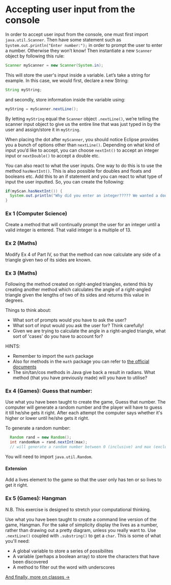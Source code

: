 Accepting user input from the console
===

In order to accept user input from the console, one must first import `java.util.Scanner`. Then have some statement such as `System.out.println("Enter number:");` in order to prompt the user to enter a number. Otherwise they won’t know! Then instantiate a new `Scanner` object by following this rule: 

```java
Scanner myScanner = new Scanner(System.in); 
```

This will store the user's input inside a variable. Let’s take a string for example. In this case, we would first, declare a new String:

```java
String myString;
```

and secondly, store information inside the variable using:

```java
myString = myScanner.nextLine();
```

By letting `myString` equal the `Scanner` object `.nextLine()`, we’re telling the scanner input object to give us the entire line that was just typed in by the user and assign/store it in `myString`.

When placing the dot after `myScanner`, you should notice Eclipse provides you a bunch of options other than `nextLine()`. Depending on what kind of input you’d like to accept, you can choose `nextInt()` to accept an integer input or `nextDouble()` to accept a double etc.

You can also react to what the user inputs. One way to do this is to use the method `hasNextInt()`. This is also possible for doubles and floats and booleans etc. Add this to an if statement and you can react to what type of input the user inputted. So, you can create the following:

```java
if(myScan.hasNextInt()) {
  System.out.println("Why did you enter an integer????? We wanted a double");
}
```

### Ex 1 (Computer Science)
Create a method that will continually prompt the user for an integer until a valid integer is entered. That valid integer is a multiple of 13.

### Ex 2 (Maths)
Modify Ex 4 of Part IV, so that the method can now calculate any side of a triangle given two of its sides are known. 

### Ex 3 (Maths)
Following the method created on right-angled triangles, extend this by creating another method which calculates the angle of a right-angled triangle given the lengths of two of its sides and returns this value in degrees.

Things to think about:
-	What sort of prompts would you have to ask the user?
-	What sort of input would you ask the user for? Think carefully!
-	Given we are trying to calculate the angle in a right-angled triangle, what sort of 'cases' do you have to account for?

HINTS: 
- Remember to import the `math` package
- Also for methods in the `math` package you can refer to [the official documents](http://docs.oracle.com/javase/7/docs/api/java/lang/Math.html)
- The sin/tan/cos methods in Java give back a result in radians. What method (that you have previously made) will you have to utilise?

### Ex 4 (Games): Guess that number:
Use what you have been taught to create the game, Guess that number. The computer will generate a random number and the player will have to guess it till he/she gets it right. After each attempt the computer says whether it's higher or lower until he/she gets it right. 

To generate a random number:

```java
  Random rand = new Random();
  int randomNum = rand.nextInt(max);
  // will generate a random number between 0 (inclusive) and max (exclusive)
```

You will need to import `java.util.Random`.

#### Extension
Add a lives element to the game so that the user only has ten or so lives to get it right.

### Ex 5 (Games): Hangman
N.B. This exercise is designed to stretch your computational thinking.

Use what you have been taught to create a command line version of the game, Hangman. For the sake of simplicity display the lives as a number, rather than drawing out a pretty diagram, unless you really want to. Use `.nextLine()` coupled with `.substring()` to get a `char`. This is some of what you'll need:

- A global variable to store a series of possibilites
- A variable (perhaps a boolean array) to store the characters that have been discovered
- A method to filter out the word with underscores

[And finally, more on classes &rarr;](./Part-VI:-Classes.html)
